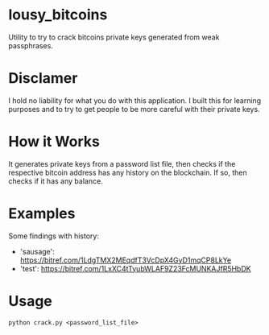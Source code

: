 # lousy_bitcoins
Utility to try to crack bitcoins private keys generated from weak passphrases.

# Disclamer

I hold no liability for what you do with this application.
I built this for learning purposes and to try to get people to be more careful with their private keys. 

# How it Works

It generates private keys from a password list file, 
then checks if the respective bitcoin address has any history on the blockchain. 
If so, then checks if it has any balance.

# Examples

Some findings with history:

- 'sausage': https://bitref.com/1LdgTMX2MEqdfT3VcDpX4GyD1mqCP8LkYe
- 'test': https://bitref.com/1LxXC4tTyubWLAF9Z23FcMUNKAJfR5HbDK

# Usage

`python crack.py <password_list_file>` 
 




